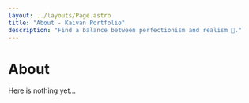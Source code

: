 ```yaml
---
layout: ../layouts/Page.astro
title: "About - Kaivan Portfolio"
description: "Find a balance between perfectionism and realism 💪."
---
```


# About

Here is nothing yet...
